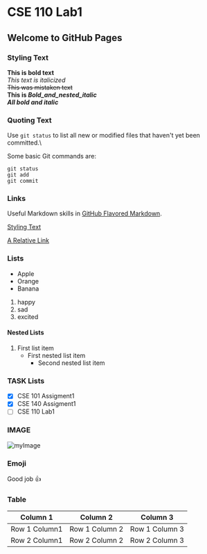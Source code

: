 # CSE 110 Lab1
## Welcome to GitHub Pages

### Styling Text
**This is bold text**\
*This text is italicized*\
~~This was mistaken text~~\
**This is _Bold_and_nested_italic_**\
***All bold and italic***

### Quoting Text

Use `git status` to list all new or modified files that haven't yet been committed.\

Some basic Git commands are:
```
git status
git add
git commit
```
### Links
Useful Markdown skills in [GitHub Flavored Markdown](https://canvas.ucsd.edu/courses/21783/assignments/255474).

[Styling Text](#Styling-Text)

[A Relative Link](index.md)

### Lists
- Apple
- Orange
- Banana

1. happy
2. sad
3. excited

#### Nested Lists
1. First list item
   - First nested list item
     - Second nested list item
     
### TASK Lists
- [x] CSE 101 Assigment1
- [x] CSE 140 Assigment1
- [ ] CSE 110 Lab1

### IMAGE
![myImage](https://media.giphy.com/media/XRB1uf2F9bGOA/giphy.gif)

### Emoji
Good job :+1:

### Table
|Column 1|Column 2|Column 3|
|---|---|---|
|Row 1 Column1| Row 1 Column 2| Row 1 Column 3|
|Row 2 Column1| Row 2 Column 2| Row 2 Column 3|
